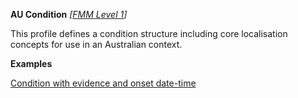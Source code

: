 **AU Condition**  *[[FMM Level 1](guidance.html)]*

This profile defines a condition structure including core localisation concepts for use in an Australian context.


**Examples**

[Condition with evidence and onset date-time](Condition-example0.html)